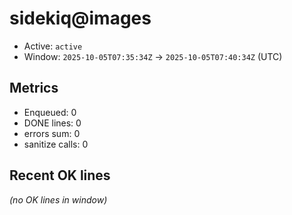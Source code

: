 # sidekiq@images

- Active: `active`
- Window: `2025-10-05T07:35:34Z` → `2025-10-05T07:40:34Z` (UTC)

## Metrics
- Enqueued: 0
- DONE lines: 0
- errors sum: 0
- sanitize calls: 0

## Recent OK lines
_(no OK lines in window)_

